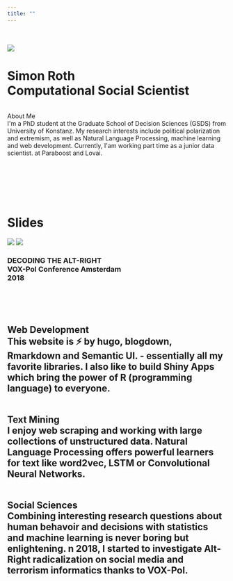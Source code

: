 ```yaml
---
title: ""
---
```





<!---first content--->
<br>
<br>

<div class = "ui text container">
  <div class = "ui stackable grid">
    <div class = "six wide center aligned column">
      <img class="ui medium centered circular image" src="images/profile2_final.jpeg">
      <h1 class="ui header">
        <div class="content">
          Simon Roth
          <div class="sub header">
            Computational Social Scientist
          </div>
        </div>
      </h1>
    </div>
    <div class = "ten wide column">
      <p>
      <div class="ui disabled header">
        About Me
      </div>
      I'm a PhD student at the Graduate School of Decision Sciences (GSDS) from University of Konstanz. My research interests include political polarization and extremism, as well as Natural Language Processing, machine learning and web development. Currently, I'am working part time as a junior data scientist. at Paraboost and Lovai. 
      </p>
      <br>
      <p align="center">
        <a class="ui circular facebook icon button" href="" target="_blank" rel="nofollow">
          <i class="facebook icon"></i>
        </button>
        <a href="https://twitter.com/systatz" target="_blank" rel="nofollow" class = "ui circular twitter icon button">
          <i class="twitter icon"></i>
        </a>
        <a href="https://github.com/systats" target="_blank" rel="nofollow" class = "ui circular github icon button">
          <i class="github icon"></i>
        </a>
        <a href="mailto:sy-ro[at]gmx[dot]net" target="_blank" rel="nofollow" class = "ui circular mail icon button">
          <i class="mail icon"></i>
        </a>
      </p>
    </div>
  </div>
</div>

<!-- <br> -->
<!-- <div class="ui divider"></div> -->
<!-- <br> -->

<br>
<br>
<br>


<div class = "ui text container">
<h1 class="ui header">
  <div class="content">
    Slides
  </div>
</h1>
<!--html_preserve--><div class="ui two stackable cards">
<div class="card">
<div class="ui fade reveal image">
<img class="visible content" src="slides/altright_concept.png"/>
<img class="hidden content" src="slides/altright_model.png"/>
</div>
<div class="extra">
<h3 class="ui header">
<div class="content">
DECODING THE ALT-RIGHT
<div class="meta">VOX-Pol Conference Amsterdam</div>
<div class="meta">2018</div>
</div>
</h3>
</div>
</div>
</div><!--/html_preserve-->
</div>


<br>
<br>
<br>

<div class="ui stackable three column grid container">
  <div class="column">
    <h2 class="ui icon header">
      <i class="code icon"></i>
      <div class="content">
        Web Development
        <div class="sub header">
          This website is ⚡ by hugo, blogdown,  Rmarkdown and Semantic UI. -  essentially all my favorite libraries. I also like to build Shiny Apps which bring the power of R (programming language) to everyone.
        </div>
      </div>
    </h2>
  </div>
  <div class="column">
    <h2 class="ui icon header">
      <i class="language icon"></i>
      <div class="content">
        Text Mining
        <div class="sub header">
          I enjoy web scraping and working with large collections of unstructured data. Natural Language Processing offers powerful learners for text like word2vec, LSTM or Convolutional Neural Networks.
        </div>
      </div>
    </h2>
  </div>
  <div class="column">
    <h2 class="ui icon header">
      <i class="flask icon"></i>
        <div class="content">
          Social Sciences
        <div class="sub header">
          Combining interesting research questions about human behavoir and decisions with statistics and machine learning is never boring but enlightening. n 2018, I started to investigate Alt-Right radicalization on social media and terrorism informatics thanks to VOX-Pol.
        </div>
      </div>
    </h2>
  </div>
</div>

<br>
<div class="ui divider"></div>
<br>

